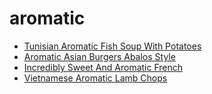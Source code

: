 # aromatic

 * [Tunisian Aromatic Fish Soup With Potatoes](../index/t/tunisian-aromatic-fish-soup-with-potatoes-321.json)
 * [Aromatic Asian Burgers Abalos Style](../index/a/aromatic-asian-burgers-abalos-style.json)
 * [Incredibly Sweet And Aromatic French](../index/i/incredibly-sweet-and-aromatic-french.json)
 * [Vietnamese Aromatic Lamb Chops](../index/v/vietnamese-aromatic-lamb-chops.json)
